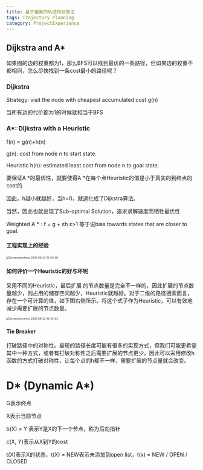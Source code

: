 ```yaml
---
title: 基于搜索的轨迹规划算法
tags: Trajectory Planning
category: ProjectExperience
---
```


## Dijkstra and A*

如果图的边的权重都为1，那么BFS可以找到最优的一条路径，但如果边的权重不都相同，怎么尽快找到一条cost最小的路径呢？

### Dijkstra

Strategy: visit the node with cheapest accumulated cost g(n)

当所有边的代价都为1的时候就相当于BFS

### A*: Dijkstra with a Heuristic

f(n) = g(n)+h(n)

g(n): cost from node n to start state.

Heuristic h(n): estimated least cost from node n to goal state.

要保证A *的最优性，就要使得A *在每个点Heuristic的值是小于真实的到终点的cost的

因此，h越小就越好，当h=0，就退化成了Dijkstra算法。

当然，因此也就出现了Sub-optimal Solution，追求求解速度而牺牲最优性

Weighted A * : f = g + εh  ε>1 等于说bias towards states that are closer to goal.

#### 工程实现上的经验

<img src="/home/liuboyuu/1_PersonalFile/Lbaron980810.github.io/_posts/Pics_PathPlanning/Screenshot from 2021-09-22 15-04-02.png" alt="Screenshot from 2021-09-22 15-04-02" style="zoom:50%;" />

#### 如何评价一个Heuristic的好与坏呢

采用不同的Heuristic，最后扩展 的节点数量是完全不一样的，因此扩展的节点数量越少，则占用的储存空间越少，Heuristic就越好。对于二维的路径搜索而言，存在一个可计算的值，如下图右侧所示。将这个式子作为Heuristic，可以有效地减少需要扩展的节点数量。

<img src="/home/liuboyuu/1_PersonalFile/Lbaron980810.github.io/_posts/Pics_PathPlanning/Screenshot from 2021-09-22 15-25-23.png" alt="Screenshot from 2021-09-22 15-25-23" style="zoom: 50%;" />

#### Tie Breaker

打破路径中的对称性。最短的路径长度可能有很多的实现方式，但我们可能更希望其中一种方式，或者有打破对称性之后需要扩展的节点更少，因此可以采用修改h函数的方式打破对称性，让每个点的h都不一样，需要扩展的节点量就会改变。



# D\* (Dynamic A\*) 

G表示终点

X表示当前节点

b(X) = Y 表示Y是X的下一个节点，称为后向指针

c(X, Y)表示从X到Y的cost

t(X)表示X的状态，t(X) = NEW表示未添加到open list，t(x) = NEW / OPEN / CLOSED










